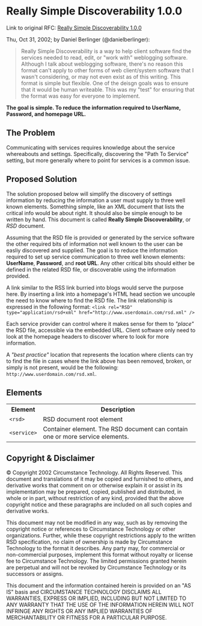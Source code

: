 # Really Simple Discoverability 1.0.0

Link to original RFC: [Really Simple Discoverability 1.0.0](http://archipelago.phrasewise.com/rsd)

Thu, Oct 31, 2002; by Daniel Berlinger (@danielberlinger):
> Really Simple Discoverability is a way to help client software find the services needed to read, edit, or "work with" weblogging software. 
> Although I talk about weblogging software, there's no reason this format can't apply to other forms of web client/system software that I wasn't considering, or may not even exist as of this writing. 
> This format is simple but flexible. One of the deisgn goals was to ensure that it would be human writeable. 
> This was my "test" for ensuring that the format was easy for everyone to implement.

**The goal is simple. To reduce the information required to UserName, Password, and homepage URL.**

## The Problem

Communicating with services requires knowledge about the service whereabouts and settings.
Specifically, discovering the "Path To Service" setting, but more generally where to point for services is a common issue.

## Proposed Solution

The solution proposed below will simplify the discovery of settings information by reducing the information a user must supply to three well known elements. 
Something simple, like an XML document that lists the critical info would be about right. It should also be simple enough to be written by hand. 
This document is called **Really Simple Discoverability**, or *RSD* document.

Assuming that the RSD file is provided or generated by the service software the other required bits of information not well known to the user can be easliy discovered and supplied.
The goal is to reduce the information required to set up service communication to three well known elements: **UserName**, **Password**, and **root URL**. 
Any other critical bits should either be defined in the related RSD file, or discoverable using the information provided.

A link similar to the RSS link burried into blogs would serve the purpose here.
By inserting a link into a homepage's HTML head section we uncouple the need to know where to find the RSD file. 
The link relationship is expressed in the following format:
```<link rel="RSD" type="application/rsd+xml" href="http://www.userdomain.com/rsd.xml" />```

Each service provider can control where it makes sense for them to *"place"* the RSD file, accessible via the embedded URL.
Client software only need to look at the homepage headers to discover where to look for more information.

A *"best practice"* location that represents the location where clients can try to find the file in cases where the link above has been removed, broken, or simply is not present, would be the following:
`http://www.userdomain.com/rsd.xml`.

## Elements

<table>
<tr>
<th>Element</th>
<th>Description</th>
</tr>
<tr>
<td>
<code>&lt;rsd&gt;</code>
</td>
<td>
RSD document root element
</td>
</tr>
<tr>
<td>
<code>&lt;service&gt;</code>
</td>
<td>
Container element. The RSD document can contain one or more service elements.
</td>
</tr>
</table>

## Copyright & Disclaimer

© Copyright 2002 Circumstance Technology. All Rights Reserved. This document and translations of it may be copied and furnished to others, and derivative works that comment on or otherwise explain it or assist in its implementation may be prepared, copied, published and distributed, in whole or in part, without restriction of any kind, provided that the above copyright notice and these paragraphs are included on all such copies and derivative works.

This document may not be modified in any way, such as by removing the copyright notice or references to Circumstance Technology or other organizations. Further, while these copyright restrictions apply to the written RSD specification, no claim of ownership is made by Circumstance Technology to the format it describes. Any party may, for commercial or non-commercial purposes, implement this format without royalty or license fee to Circumstance Technology. The limited permissions granted herein are perpetual and will not be revoked by Circumstance Technology or its successors or assigns.

This document and the information contained herein is provided on an "AS IS" basis and CIRCUMSTANCE TECHNOLOGY DISCLAIMS ALL WARRANTIES, EXPRESS OR IMPLIED, INCLUDING BUT NOT LIMITED TO ANY WARRANTY THAT THE USE OF THE INFORMATION HEREIN WILL NOT INFRINGE ANY RIGHTS OR ANY IMPLIED WARRANTIES OF MERCHANTABILITY OR FITNESS FOR A PARTICULAR PURPOSE.
